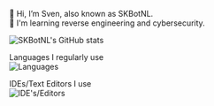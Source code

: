 👋 Hi, I’m Sven, also known as SKBotNL.\
🌱 I'm learning reverse engineering and cybersecurity.

![SKBotNL's GitHub stats](https://github-readme-stats.vercel.app/api?username=SKBotNL&theme=dark)

Languages I regularly use\
![Languages](https://skillicons.dev/icons?i=go,rust,kotlin,python&theme=dark)

IDEs/Text Editors I use\
![IDE's/Editors](https://skillicons.dev/icons?i=idea,vscode&theme=dark)

